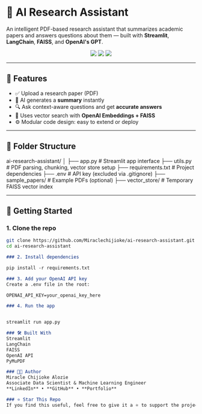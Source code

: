 # 🧠 AI Research Assistant

An intelligent PDF-based research assistant that summarizes academic papers and answers questions about them — built with **Streamlit**, **LangChain**, **FAISS**, and **OpenAI's GPT**.

<p align="center">
  <img src="https://img.shields.io/badge/Built%20With-LangChain-blue?style=flat-square" />
  <img src="https://img.shields.io/badge/LLM-OpenAI-brightgreen?style=flat-square" />
  <img src="https://img.shields.io/badge/UI-Streamlit-orange?style=flat-square" />
</p>

---

## 📌 Features

- ✅ Upload a research paper (PDF)
- 🧠 AI generates a **summary** instantly
- 🔍 Ask context-aware questions and get **accurate answers**
- 🧬 Uses vector search with **OpenAI Embeddings + FAISS**
- ⚙️ Modular code design: easy to extend or deploy

---

## 📂 Folder Structure

ai-research-assistant/
│
├── app.py               # Streamlit app interface
├── utils.py             # PDF parsing, chunking, vector store setup
├── requirements.txt     # Project dependencies
├── .env                 # API key (excluded via .gitignore)
├── sample_papers/       # Example PDFs (optional)
├── vector_store/        # Temporary FAISS vector index


---

## 🚀 Getting Started

### 1. Clone the repo

```bash
git clone https://github.com/Miraclechijioke/ai-research-assistant.git
cd ai-research-assistant

```
```markdown
### 2. Install dependencies

pip install -r requirements.txt

### 3. Add your OpenAI API key
Create a .env file in the root:

OPENAI_API_KEY=your_openai_key_here

### 4. Run the app
```
```bash

streamlit run app.py
```
```markdown
### 🛠 Built With
Streamlit
LangChain
FAISS
OpenAI API
PyMuPDF

### 👨‍💻 Author
Miracle Chijioke Alozie
Associate Data Scientist & Machine Learning Engineer
**LinkedIn** • **GitHub** • **Portfolio**

### ⭐️ Star This Repo
If you find this useful, feel free to give it a ⭐️ to support the project!
